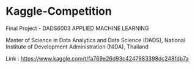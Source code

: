 # Kaggle-Competition
Final Project - DADS6003 APPLIED MACHINE LEARNING

Master of Science in Data Analytics and Data Science (DADS), National Institute of Development Administration (NIDA), Thailand

Link : https://www.kaggle.com/t/fa769e26d93c4247983398dc248fdb7a
